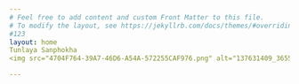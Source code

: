```yaml
---
# Feel free to add content and custom Front Matter to this file.
# To modify the layout, see https://jekyllrb.com/docs/themes/#overriding-theme-defaults
#123
layout: home
Tunlaya Sanphokha
<img src="4704F764-39A7-46D6-A54A-572255CAF976.png" alt="137631409_3655718301213663_5053512618541350693_n" width="15" height="15"/>

---
```

